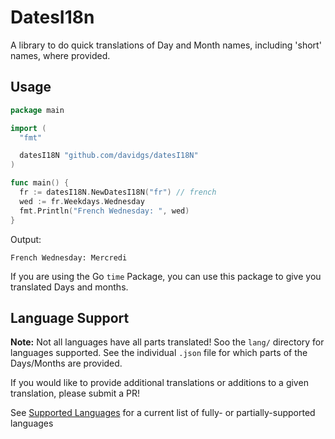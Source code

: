 # DatesI18n

A library to do quick translations of Day and Month names, including 'short' names, where provided.

## Usage

```go
package main

import (
  "fmt"

  datesI18N "github.com/davidgs/datesI18N"
)

func main() {
  fr := datesI18N.NewDatesI18N("fr") // french
  wed := fr.Weekdays.Wednesday
  fmt.Println("French Wednesday: ", wed)
}
```
Output:
```
French Wednesday: Mercredi
```

If you are using the Go `time` Package, you can use this package to give you translated Days and months.

## Language Support

**Note:** Not all languages have all parts translated! Soo the `lang/` directory for languages supported. See the individual `.json` file for which parts of the Days/Months are provided.

If you would like to provide additional translations or additions to a given translation, please submit a PR!

See [Supported Languages](supported-langs.yml) for a current list of fully- or partially-supported languages
